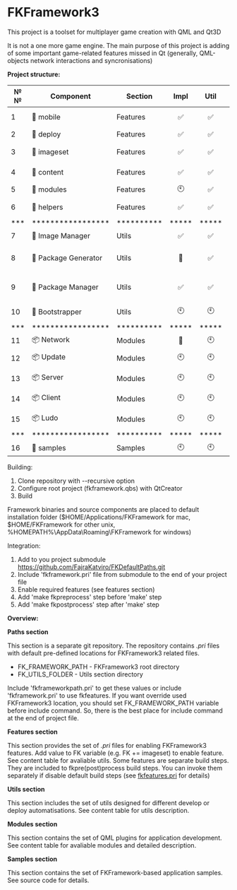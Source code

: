 ﻿# FKFramework3

This project is a toolset for multiplayer game creation with QML and Qt3D

It is not a one more game engine. The main purpose of this project is adding of some important game-related features missed in Qt (generally, QML-objects network interactions and syncronisations)

**Project structure:**

| №№ |Component|Section|Impl|Util|Test|Doc|Description|
|---|---|---|:---:|:---:|:---:|:---:|---|
|1|:key: mobile|Features|:white_check_mark:|:white_check_mark:|:clock10:|[doc](features/README.md#L9)|Adds qmake variables for quick mobile target setup|
|2|:key: deploy|Features|:white_check_mark:|:white_check_mark:|:clock10:|[doc](features/README.md#L25)|Creates offline intaller for desktop platforms|
|3|:key: imageset|Features|:white_check_mark:|:white_check_mark:|:clock10:|[doc](features/README.md#L60)|Packs screen-resoultion-related images into imagesets|
|4|:key: content|Features|:white_check_mark:|:white_check_mark:|:clock10:|[doc](features/README.md#L67)|Packs raw content into uncompressed resources|
|5|:key: modules|Features|:clock10:|:white_check_mark:|:clock10:|:clock10:|Enables FKFramework-modules|
|6|:key: helpers|Features|:white_check_mark:|:white_check_mark:|:clock10:|[src](utils/helpers)|Includes set of header files containing some common useful functions|
|***|*****************|**********|*****|*****|*****|*****|********************************|
|7|:wrench: Image Manager|Utils|:white_check_mark:|:white_check_mark:|:clock10:|[doc](utils/PackageManager/README.md)|GUI-client for imageset management|
|8|:wrench: Package Generator|Utils|:arrows_counterclockwise:|:white_check_mark:|:clock10:|[doc](utils/PackageManager/README.md)|Application for building screen-resoultion-related content from imageset configuration files|
|9|:wrench: Package Manager|Utils|:white_check_mark:|:white_check_mark:|:clock10:|[doc](utils/PackageManager/README.md)|Application for managing screen-resoultion-related imageset's configuration files|
|10|:wrench: Bootstrapper|Utils|:clock10:|:clock10:|:clock10:|:clock10:|Ready-to-use client for application installing via update module|
|***|*****************|**********|*****|*****|*****|*****|********************************|
|11|:package: Network|Modules|:arrows_counterclockwise:|:clock10:|:clock10:|:clock10:|Basic network components|
|12|:package: Update|Modules|:clock10:|:clock10:|:clock10:|:clock10:|Components for checking, downloading and applying application updates|
|13|:package: Server|Modules|:clock10:|:clock10:|:clock10:|:clock10:|Network components configured for server creation|
|14|:package: Client|Modules|:clock10:|:clock10:|:clock10:|:clock10:|Network components configured for client creation|
|15|:package: Ludo|Modules|:clock10:|:clock10:|:clock10:|:clock10:|Network components configured for multiplayer game creation|
|***|*****************|**********|*****|*****|*****|*****|********************************|
|16|:steam_locomotive: samples|Samples|:clock10:|:clock10:|:clock10:|:clock10:|Modules usage examples|


Building:

  1. Clone repository with --recursive option
  2. Configure root project (fkframework.qbs) with QtCreator
  3. Build

Framework binaries and source components are placed to default installation folder ($HOME/Applications/FKFramework for mac, $HOME/FKFramework for other unix, %HOMEPATH%\AppData\Roaming\FKFramework for windows)


Integration:

  1. Add to you project submodule https://github.com/FajraKatviro/FKDefaultPaths.git
  2. Include 'fkframework.pri' file from submodule to the end of your project file
  3. Enable required features (see features section)
  4. Add 'make fkpreprocess' step before 'make' step
  5. Add 'make fkpostprocess' step after 'make' step



**Overview:**

**Paths section**

This section is a separate git repository. The repository contains *.pri* files with default pre-defined locations for FKFramework3 related files.
- FK_FRAMEWORK_PATH - FKFramework3 root directory
- FK_UTILS_FOLDER - Utils section directory

Include 'fkframeworkpath.pri' to get these values or include 'fkframework.pri' to use fkfeatures.
If you want override used FKFramework3 location, you should set FK_FRAMEWORK_PATH variable before include command. So, there is the best place for include command at the end of project file.

**Features section**

This section provides the set of *.pri* files for enabling FKFramework3 features.
Add value to FK variable (e.g. FK += imageset) to enable feature.
See content table for avaliable utils.
Some features are separate build steps. They are included to fkpre(post)process build steps. You can invoke them separately if disable default build steps (see [fkfeatures.pri](features/fkfeatures.pri) for details)

**Utils section**

This section includes the set of utils designed for different develop or deploy automatisations.
See content table for utils description.

**Modules section**

This section contains the set of QML plugins for application development.
See content table for avaliable modules and detailed description.

**Samples section**

This section contains the set of FKFramework-based application samples.
See source code for details.
